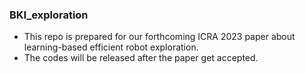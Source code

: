 ### BKI_exploration
- This repo is prepared for our forthcoming ICRA 2023 paper about learning-based efficient robot exploration. 
- The codes will be released after the paper get accepted.
